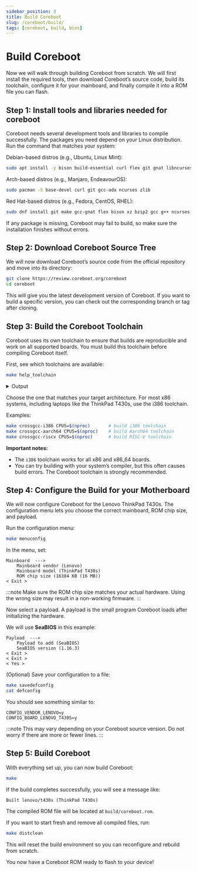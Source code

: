 ```yaml
---
sidebar_position: 3
title: Build Coreboot
slug: /coreboot/build/
tags: [coreboot, build, bios]
---
```


# Build Coreboot

Now we will walk through building Coreboot from scratch. We will first install the required tools, then download Coreboot’s source code, build its toolchain, configure it for your mainboard, and finally compile it into a ROM file you can flash.


## Step 1: Install tools and libraries needed for coreboot

Coreboot needs several development tools and libraries to compile successfully.
The packages you need depend on your Linux distribution. Run the command that matches your system:

Debian-based distros (e.g., Ubuntu, Linux Mint):

```bash
sudo apt install -y bison build-essential curl flex git gnat libncurses-dev libssl-dev zlib1g-dev pkgconf
```

Arch-based distros (e.g., Manjaro, EndeavourOS):

```bash
sudo pacman -S base-devel curl git gcc-ada ncurses zlib
```

Red Hat-based distros (e.g., Fedora, CentOS, RHEL):

```bash
sudo dnf install git make gcc-gnat flex bison xz bzip2 gcc g++ ncurses-devel wget zlib-devel patch
```

If any package is missing, Coreboot may fail to build, so make sure the installation finishes without errors.


## Step 2: Download Coreboot Source Tree

We will now download Coreboot’s source code from the official repository and move into its directory:

```bash
git clone https://review.coreboot.org/coreboot
cd coreboot
```

This will give you the latest development version of Coreboot.
If you want to build a specific version, you can check out the corresponding branch or tag after cloning.


## Step 3: Build the Coreboot Toolchain

Coreboot uses its own toolchain to ensure that builds are reproducible and work on all supported boards.
You must build this toolchain before compiling Coreboot itself.

First, see which toolchains are available:

```bash
make help_toolchain
```

<details>
<summary>Output</summary>
<p>

```text
*** Toolchain targets ***
  crossgcc        - Build coreboot cross-compilers for all platforms
  crossgcc-clean  - Remove all built coreboot cross-compilers
  iasl            - Build coreboot IASL compiler (built by all cross targets)
  clang           - Build coreboot clang compiler
  nasm            - Build coreboot nasm
  test-toolchain  - Reports if toolchain components are out of date
  crossgcc-ARCH   - Build cross-compiler for specific architecture
  ARCH can be "i386", "x64", "arm", "aarch64", "riscv", "ppc64", "nds32le"
  Use "make [target] CPUS=#" to build toolchain using multiple cores
  Use "make [target] DEST=some/path" to install toolchain there
  Use "make [target] BUILDGCC_OPTIONS="-m" to get packages from coreboot mirror"
```

</p>
</details>

Choose the one that matches your target architecture.
For most x86 systems, including laptops like the ThinkPad T430s, use the i386 toolchain.

Examples:

```bash
make crossgcc-i386 CPUS=$(nproc)       # build i386 toolchain
make crossgcc-aarch64 CPUS=$(nproc)    # build Aarch64 toolchain
make crossgcc-riscv CPUS=$(nproc)      # build RISC-V toolchain
```

**Important notes:**

- The `i386` toolchain works for all x86 and x86_64 boards.
- You can try building with your system’s compiler, but this often causes build errors. The Coreboot toolchain is strongly recommended.


## Step 4: Configure the Build for your Motherboard

We will now configure Coreboot for the Lenovo ThinkPad T430s.
The configuration menu lets you choose the correct mainboard, ROM chip size, and payload.

Run the configuration menu:

```bash
make menuconfig
```

In the menu, set:

```text
Mainboard  --->  
    Mainboard vendor (Lenovo)
    Mainboard model (ThinkPad T430s)
    ROM chip size (16384 KB (16 MB))
< Exit >
```

:::note
Make sure the ROM chip size matches your actual hardware. Using the wrong size may result in a non-working firmware.
:::

Now select a payload. A payload is the small program Coreboot loads after initializing the hardware.

We will use **SeaBIOS** in this example:

```text
Payload  --->
    Payload to add (SeaBIOS)
    SeaBIOS version (1.16.3)
< Exit >
< Exit >
< Yes >
```

(Optional) Save your configuration to a file:

```bash
make savedefconfig
cat defconfig
```

You should see something similar to:

```text
CONFIG_VENDOR_LENOVO=y
CONFIG_BOARD_LENOVO_T430S=y
```

:::note
This may vary depending on your Coreboot source version. Do not worry if there are more or fewer lines.
:::


## Step 5: Build Coreboot

With everything set up, you can now build Coreboot:

```bash
make
```

If the build completes successfully, you will see a message like:

```text
Built lenovo/t430s (ThinkPad T430s)
```

The compiled ROM file will be located at `build/coreboot.rom`.

If you want to start fresh and remove all compiled files, run:

```bash
make distclean
```

This will reset the build environment so you can reconfigure and rebuild from scratch.

You now have a Coreboot ROM ready to flash to your device!